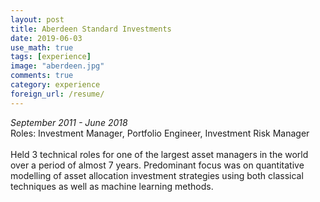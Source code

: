 ```yaml
---
layout: post
title: Aberdeen Standard Investments
date: 2019-06-03
use_math: true
tags: [experience]
image: "aberdeen.jpg"
comments: true
category: experience
foreign_url: /resume/
---
```

<i>September 2011 - June 2018 <br></i>
Roles: Investment Manager, Portfolio Engineer, Investment Risk Manager
<br>
<br>
Held 3 technical roles for one of the largest asset managers in the world over a period of almost 7 years. Predominant focus was on quantitative modelling of asset allocation investment strategies using both classical techniques as well as machine learning methods.

